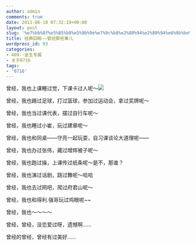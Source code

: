 ```yaml
---
author: admin
comments: true
date: 2011-06-10 07:32:19+00:00
layout: post
slug: '%e7%bb%8f%e5%85%b8%e5%9b%9e%e7%9c%b8%e2%80%94%e2%80%94%e6%9b%be%e7%bb%8f%e9%82%a3%e4%ba%9b%e4%ba%8b%e5%84%bf'
title: 经典回眸——曾经那些事儿
wordpress_id: 93
categories:
- 409--金生专属
- 关于0716
tags:
- '0716'
---
```


曾经，我也上课睡过觉，下课卡过人呢～![](http://ctc.qzs.qq.com/qzone/em/e116.gif)­

曾经，我也踢过足球，打过篮球，参加过运动会，拿过奖牌呢～­

曾经，我也当过课代表，摆过自行车呢～­

曾经，我也睡过小崔，玩过建章呢～

曾经，我也和同桌——守亮一起玩耍，自习课谈论大道理呢——

曾经，我也办过张伟，藏过增辉被子呢～­

曾经，我也跑过操，上课传过纸条呢～是不，那谁？­

曾经，我也演过话剧，跳过舞呢～哈哈­

曾经，我也去过网吧，爬过府君山呢～

曾经，我也和得利.强哥玩过鸡眼呢~~

曾经，我也～～～～­

曾经，曾经，没恋爱过呀，遗憾啊……­

曾经的曾经，曾经有过美好……­


